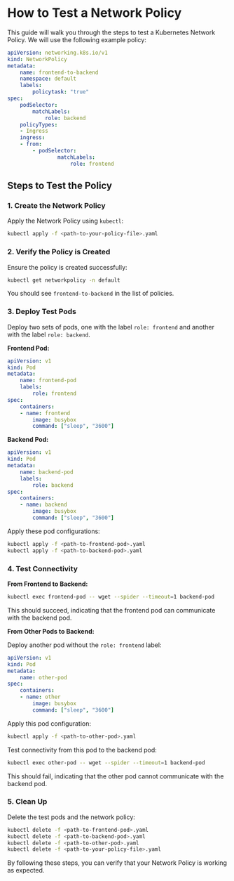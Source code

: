 # How to Test a Network Policy

This guide will walk you through the steps to test a Kubernetes Network Policy. We will use the following example policy:

```yaml
apiVersion: networking.k8s.io/v1
kind: NetworkPolicy
metadata:
    name: frontend-to-backend
    namespace: default
    labels:
        policytask: "true"
spec:
    podSelector:
        matchLabels:
            role: backend
    policyTypes:
    - Ingress
    ingress:
    - from:
        - podSelector:
                matchLabels:
                    role: frontend
```

## Steps to Test the Policy

### 1. Create the Network Policy

Apply the Network Policy using `kubectl`:

```sh
kubectl apply -f <path-to-your-policy-file>.yaml
```

### 2. Verify the Policy is Created

Ensure the policy is created successfully:

```sh
kubectl get networkpolicy -n default
```

You should see `frontend-to-backend` in the list of policies.

### 3. Deploy Test Pods

Deploy two sets of pods, one with the label `role: frontend` and another with the label `role: backend`.

**Frontend Pod:**

```yaml
apiVersion: v1
kind: Pod
metadata:
    name: frontend-pod
    labels:
        role: frontend
spec:
    containers:
    - name: frontend
        image: busybox
        command: ["sleep", "3600"]
```

**Backend Pod:**

```yaml
apiVersion: v1
kind: Pod
metadata:
    name: backend-pod
    labels:
        role: backend
spec:
    containers:
    - name: backend
        image: busybox
        command: ["sleep", "3600"]
```

Apply these pod configurations:

```sh
kubectl apply -f <path-to-frontend-pod>.yaml
kubectl apply -f <path-to-backend-pod>.yaml
```

### 4. Test Connectivity

**From Frontend to Backend:**

```sh
kubectl exec frontend-pod -- wget --spider --timeout=1 backend-pod
```

This should succeed, indicating that the frontend pod can communicate with the backend pod.

**From Other Pods to Backend:**

Deploy another pod without the `role: frontend` label:

```yaml
apiVersion: v1
kind: Pod
metadata:
    name: other-pod
spec:
    containers:
    - name: other
        image: busybox
        command: ["sleep", "3600"]
```

Apply this pod configuration:

```sh
kubectl apply -f <path-to-other-pod>.yaml
```

Test connectivity from this pod to the backend pod:

```sh
kubectl exec other-pod -- wget --spider --timeout=1 backend-pod
```

This should fail, indicating that the other pod cannot communicate with the backend pod.

### 5. Clean Up

Delete the test pods and the network policy:

```sh
kubectl delete -f <path-to-frontend-pod>.yaml
kubectl delete -f <path-to-backend-pod>.yaml
kubectl delete -f <path-to-other-pod>.yaml
kubectl delete -f <path-to-your-policy-file>.yaml
```

By following these steps, you can verify that your Network Policy is working as expected.